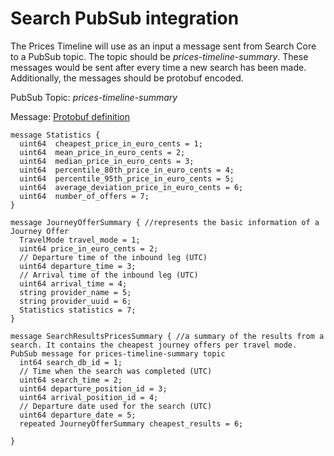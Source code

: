 # Search PubSub integration

The Prices Timeline will use as an input a message sent from Search Core to a
PubSub topic. The topic should be *prices-timeline-summary*. These
messages would be sent after every time a new search has been made. Additionally,
the messages should be protobuf encoded.


PubSub Topic: *prices-timeline-summary*

Message: [Protobuf definition](https://github.com/goeuro/protobuf-commons/blob/d48b309af2d32d6f31b2071b9f6978936b364c36/src/main/resources/prices_timeline.proto)

```
message Statistics {
  uint64  cheapest_price_in_euro_cents = 1;
  uint64  mean_price_in_euro_cents = 2;
  uint64  median_price_in_euro_cents = 3;
  uint64  percentile_80th_price_in_euro_cents = 4;
  uint64  percentile_95th_price_in_euro_cents = 5;
  uint64  average_deviation_price_in_euro_cents = 6;
  uint64  number_of_offers = 7;
}

message JourneyOfferSummary { //represents the basic information of a Journey Offer
  TravelMode travel_mode = 1;
  uint64 price_in_euro_cents = 2;
  // Departure time of the inbound leg (UTC)
  uint64 departure_time = 3;
  // Arrival time of the inbound leg (UTC)
  uint64 arrival_time = 4;
  string provider_name = 5;
  string provider_uuid = 6;
  Statistics statistics = 7;
}

message SearchResultsPricesSummary { //a summary of the results from a search. It contains the cheapest journey offers per travel mode. PubSub message for prices-timeline-summary topic
  int64 search_db_id = 1;
  // Time when the search was completed (UTC)
  uint64 search_time = 2;
  uint64 departure_position_id = 3;
  uint64 arrival_position_id = 4;
  // Departure date used for the search (UTC)
  uint64 departure_date = 5;
  repeated JourneyOfferSummary cheapest_results = 6;

}
```
